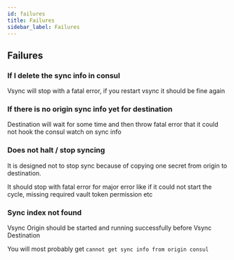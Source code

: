 ```yaml
---
id: failures
title: Failures
sidebar_label: Failures
---
```


## Failures

### If I delete the sync info in consul

Vsync will stop with a fatal error, if you restart vsync it should be fine again

### If there is no origin sync info yet for destination

Destination will wait for some time and then throw fatal error that it could not hook the consul watch on sync info

### Does not halt / stop syncing

It is designed not to stop sync because of copying one secret from origin to destination.

It should stop with fatal error for major error like if it could not start the cycle, missing required vault token permission etc

### Sync index not found

Vsync Origin should be started and running successfully before Vsync Destination

You will most probably get `cannot get sync info from origin consul`
